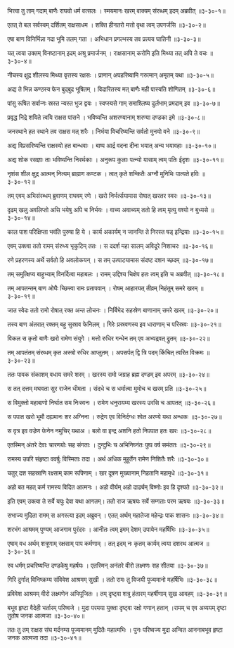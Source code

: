 भित्त्वा तु ताम् गदाम् बाणैः राघवो धर्म वत्सलः ।
स्मयमानः खरम् वाक्यम् संरब्धम् इदम् अब्रवीत् ॥३-३०-१॥

एतत् ते बल सर्वस्वम् दर्शितम् राक्षसाधम ।
शक्ति हीनतरो मत्तो वृथा त्वम् उपगर्जसि ॥३-३०-२॥

एषा बाण विनिर्भिन्ना गदा भूमि तलम् गता ।
अभिधान प्रगल्भस्य तव प्रत्यय घातिनी ॥३-३०-३॥

यत् त्वया उक्तम् विनष्टानाम् इदम् अश्रु प्रमार्जनम् ।
राक्षसानाम् करोमि इति मिथ्या तत् अपि ते वचः ॥३-३०-४॥

नीचस्य क्षुद्र शीलस्य मिथ्या वृत्तस्य रक्षसः ।
प्राणान् अपहरिष्यामि गरुत्मान् अमृतम् यथा ॥३-३०-५॥

अद्य ते भिन्न कण्ठस्य फेन बुद्बुद भूषितम् ।
विदारितस्य मत् बाणैः मही पास्यति शोणितम् ॥३-३०-६॥

पांसु रूषित सर्वान्गः स्रस्त न्यस्त भुज द्वयः ।
स्वप्स्यसे गाम् समाश्लिष्य दुर्लभाम् प्रमदाम् इव ॥३-३०-७॥

प्रवृद्ध निद्रे शयिते त्वयि राक्षस पांसने ।
भविष्यन्ति अशरण्यानाम् शरण्या दण्डका इमे ॥३-३०-८॥

जनस्थाने हत स्थाने तव राक्षस मत् शरैः ।
निर्भया विचरिष्यन्ति सर्वतो मुनयो वने ॥३-३०-९॥

अद्य विप्रसरिष्यन्ति राक्षस्यो हत बान्धवाः ।
बाष्प आर्द्र वदना दीना भयात् अन्य भयावहाः ॥३-३०-१०॥

अद्य शोक रसज्ञाः ताः भविष्यन्ति निरर्थकाः ।
अनुरूप कुलाः पत्न्यो यासाम् त्वम् पतिः ईदृशः ॥३-३०-११॥

नृशंस शील क्षुद्र आत्मन् नित्यम् ब्राह्मण कण्टक ।
त्वत् कृते शन्कितैः अग्नौ मुनिभिः पात्यते हविः ॥३-३०-१२॥

तम् एवम् अभिसंरब्धम् ब्रुवाणम् राघवम् रणे ।
खरो निर्भर्त्सयामास रोषात् खरतर स्वरः ॥३-३०-१३॥

दृढम् खलु अवलिप्तो असि भयेषु अपि च निर्भयः ।
वाच्य अवाच्यम् ततो हि त्वम् मृत्यु वश्यो न बुध्यसे ॥३-३०-१४॥

काल पाश परिक्षिप्ता भवंति पुरुषा हि ये ।
कार्य अकार्यम् न जानन्ति ते निरस्त षड् इन्द्रियाः ॥३-३०-१५॥

एवम् उक्त्वा ततो रामम् संरुध्य भृकुटिम् ततः ।
स ददर्श महा सालम् अविदूरे निशाचरः ॥३-३०-१६॥

रणे प्रहरणस्य अर्थे सर्वतो हि अवलोकयन् ।
स तम् उत्पाटयामास संदष्ट दशन च्छदम् ॥३-३०-१७॥

तम् समुत्क्षिप्य बाहुभ्याम् विनर्दित्वा महाबलः ।
रामम् उद्दिश्य चिक्षेप हतः त्वम् इति च अब्रवीत् ॥३-३०-१८॥

तम् आपतन्तम् बाण ओघैः च्छित्त्वा रामः प्रतापवान् ।
रोषम् आहारयत् तीव्रम् निहंतुम् समरे खरम् ॥३-३०-१९॥

जात स्वेदः ततो रामो रोषात् रक्त अन्त लोचनः ।
निर्बिभेद सहस्रेण बाणानाम् समरे खरम् ॥३-३०-२०॥

तस्य बाण अंतरात् रक्तम् बहु सुस्राव फेनिलम् ।
गिरेः प्रस्रवणस्य इव धाराणाम् च परिस्रवः ॥३-३०-२१॥

विकल स कृतो बाणैः खरो रामेण संयुगे ।
मत्तो रुधिर गन्धेन तम् एव अभ्यद्रवत् द्रुतम् ॥३-३०-२२॥

तम् आपतंतम् संरब्धम् कृत अस्त्रो रुधिर आप्लुतम् ।
अपसर्पत् द्वि त्रि पदम् किंचित् त्वरित विक्रमः ॥३-३०-२३॥

ततः पावक संकाशम् वधाय समरे शरम् ।
खरस्य रामो जग्राह ब्रह्म दण्डम् इव अपरम् ॥३-३०-२४॥

स तत् दत्तम् मघवता सुर राजेन धीमता ।
संदधे च स धर्मात्मा मुमोच च खरम् प्रति ॥३-३०-२५॥

स विमुक्तो महाबाणो निर्घात सम निःस्वनः ।
रामेण धनुरायम्य खरस्य उरसि च आपतत् ॥३-३०-२६॥

स पपात खरो भूमौ दह्यमानः शर अग्निना ।
रुद्रेण एव विनिर्दग्धः श्वेत अरण्ये यथा अन्धकः ॥३-३०-२७॥

स वृत्र इव वज्रेण फेनेन नमुचिर् यथाअ ।
बलो वा इन्द्र अशनि हतो निपपात हतः खरः ॥३-३०-२८॥

एतस्मिन् अंतरे देवाः चारणयोः सह संगताः ।
दुन्दुभिः च अभिनिघ्नंतः पुष्प वर्ष समंततः ॥३-३०-२९॥

रामस्य उपरि संहृष्टा ववर्षुः विस्मिताः तदा ।
अर्थ अधिक मुहूर्तेन रामेण निशितैः शरैः ॥३-३०-३०॥

चतुर् दश सहस्राणि रक्ष्साम् काम रूपिणाम् ।
खर दूषण मुख्यानाम् निहतानि महामृधे ॥३-३०-३१॥

अहो बत महत् कर्म रामस्य विदित आत्मनः ।
अहो वीर्यम् अहो दार्ढ्यम् विष्णोः इव हि दृश्यते ॥३-३०-३२॥

इति एवम् उक्त्वा ते सर्वे ययुः देवा यथा आगतम्।
ततो राज ऋषयः सर्वे सम्गताः परम ऋषयः ॥३-३०-३३॥

सभाज्य मुदिता रामम् स अगस्त्या इदम् अब्रुवन् ।
एतत् अर्थम् महातेजा महेन्द्रः पाक शासनः ॥३-३०-३४॥

शरभंग आश्रमम् पुण्यम् आजगाम पुरंदरः ।
आनीतः त्वम् इमम् देशम् उपायेन महर्षिभिः ॥३-३०-३५॥

एषाम् वध अर्थम् शत्रूणाम् रक्षसाम् पाप कर्मणाम् ।
तत् इदम् नः कृतम् कार्यम् त्वया दशरथ आत्मज ॥३-३०-३६॥

स्व धर्मम् प्रचरिष्यन्ति दण्डकेषु महर्षयः ।
एतस्मिन् अनंतरे वीरो लक्ष्मणः सह सीतया ॥३-३०-३७॥

गिरि दुर्गात् विनिष्क्रम्य संविवेश आश्रमम् सुखी ।
ततो रामः तु विजयी पूज्यमानो महर्षिभिः ॥३-३०-३८॥

प्रविवेश आश्रमम् वीरो लक्ष्मणेन अभिपूजितः ।
तम् दृष्ट्वा शत्रु हंतारम् महर्षीणाम् सुख आवहम् ॥३-३०-३९॥

बभूव हृष्टा वैदेही भर्तारम् परिष्वजे ।
मुदा परमया युक्ता दृष्ट्वा रक्षो गणान् हतान् ।रामम् च एव अव्ययम् दृष्टा तुतोष जनक आत्मजा ॥३-३०-४०॥

ततः तु तम् राक्षस संघ मर्दनम्स पूज्यमानम् मुदितैः महात्मभिः ।
पुनः परिष्वज्य मुदा अन्वित आननाबभूव हृष्टा जनक आत्मजा तदा ॥३-३०-४१॥


